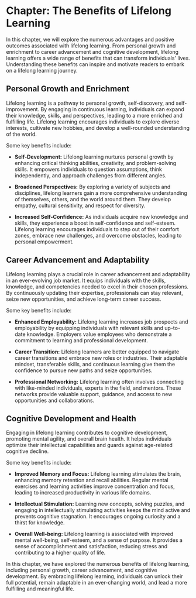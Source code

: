 Chapter: The Benefits of Lifelong Learning
==========================================

In this chapter, we will explore the numerous advantages and positive outcomes associated with lifelong learning. From personal growth and enrichment to career advancement and cognitive development, lifelong learning offers a wide range of benefits that can transform individuals' lives. Understanding these benefits can inspire and motivate readers to embark on a lifelong learning journey.

Personal Growth and Enrichment
------------------------------

Lifelong learning is a pathway to personal growth, self-discovery, and self-improvement. By engaging in continuous learning, individuals can expand their knowledge, skills, and perspectives, leading to a more enriched and fulfilling life. Lifelong learning encourages individuals to explore diverse interests, cultivate new hobbies, and develop a well-rounded understanding of the world.

Some key benefits include:

* **Self-Development:** Lifelong learning nurtures personal growth by enhancing critical thinking abilities, creativity, and problem-solving skills. It empowers individuals to question assumptions, think independently, and approach challenges from different angles.

* **Broadened Perspectives:** By exploring a variety of subjects and disciplines, lifelong learners gain a more comprehensive understanding of themselves, others, and the world around them. They develop empathy, cultural sensitivity, and respect for diversity.

* **Increased Self-Confidence:** As individuals acquire new knowledge and skills, they experience a boost in self-confidence and self-esteem. Lifelong learning encourages individuals to step out of their comfort zones, embrace new challenges, and overcome obstacles, leading to personal empowerment.

Career Advancement and Adaptability
-----------------------------------

Lifelong learning plays a crucial role in career advancement and adaptability in an ever-evolving job market. It equips individuals with the skills, knowledge, and competencies needed to excel in their chosen professions. By continuously updating their expertise, professionals can stay relevant, seize new opportunities, and achieve long-term career success.

Some key benefits include:

* **Enhanced Employability:** Lifelong learning increases job prospects and employability by equipping individuals with relevant skills and up-to-date knowledge. Employers value employees who demonstrate a commitment to learning and professional development.

* **Career Transition:** Lifelong learners are better equipped to navigate career transitions and embrace new roles or industries. Their adaptable mindset, transferable skills, and continuous learning give them the confidence to pursue new paths and seize opportunities.

* **Professional Networking:** Lifelong learning often involves connecting with like-minded individuals, experts in the field, and mentors. These networks provide valuable support, guidance, and access to new opportunities and collaborations.

Cognitive Development and Health
--------------------------------

Engaging in lifelong learning contributes to cognitive development, promoting mental agility, and overall brain health. It helps individuals optimize their intellectual capabilities and guards against age-related cognitive decline.

Some key benefits include:

* **Improved Memory and Focus:** Lifelong learning stimulates the brain, enhancing memory retention and recall abilities. Regular mental exercises and learning activities improve concentration and focus, leading to increased productivity in various life domains.

* **Intellectual Stimulation:** Learning new concepts, solving puzzles, and engaging in intellectually stimulating activities keeps the mind active and prevents cognitive stagnation. It encourages ongoing curiosity and a thirst for knowledge.

* **Overall Well-being:** Lifelong learning is associated with improved mental well-being, self-esteem, and a sense of purpose. It provides a sense of accomplishment and satisfaction, reducing stress and contributing to a higher quality of life.

In this chapter, we have explored the numerous benefits of lifelong learning, including personal growth, career advancement, and cognitive development. By embracing lifelong learning, individuals can unlock their full potential, remain adaptable in an ever-changing world, and lead a more fulfilling and meaningful life.
